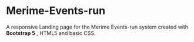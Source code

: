 # Merime-Events-run
A responsive Landing page for the Merime Events-run system created with **Bootstrap 5** , HTML5 and basic CSS.
